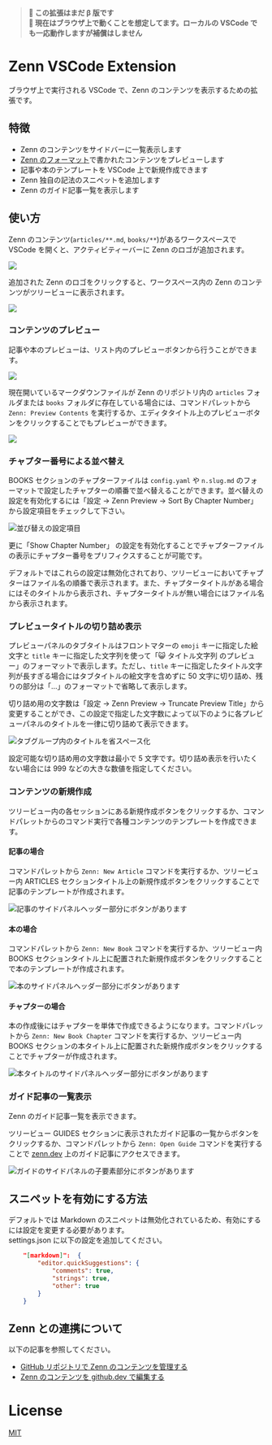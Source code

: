 > **🚩 この拡張はまだ β 版です** <br /> 
> **🚩 現在はブラウザ上で動くことを想定してます。ローカルの VSCode でも一応動作しますが補償はしません**

# Zenn VSCode Extension

ブラウザ上で実行される VSCode で、Zenn のコンテンツを表示するための拡張です。

## 特徴

- Zenn のコンテンツをサイドバーに一覧表示します
- [Zenn のフォーマット](https://zenn.dev/zenn/articles/markdown-guide)で書かれたコンテンツをプレビューします
- 記事や本のテンプレートを VSCode 上で新規作成できます
- Zenn 独自の記法のスニペットを追加します
- Zenn のガイド記事一覧を表示します

## 使い方

Zenn のコンテンツ(`articles/**.md`, `books/**`)があるワークスペースで VSCode を開くと、アクティビティーバーに Zenn のロゴが追加されます。

![](https://user-images.githubusercontent.com/97154037/200182145-b3c9c794-35ad-4064-9223-0308501cda86.png)

追加された Zenn のロゴをクリックすると、ワークスペース内の Zenn のコンテンツがツリービューに表示されます。

![](https://user-images.githubusercontent.com/97154037/200182141-8e15e610-25a4-4c87-b2ce-c2573a472ef6.png)

### コンテンツのプレビュー

記事や本のプレビューは、リスト内のプレビューボタンから行うことができます。

![](https://user-images.githubusercontent.com/97154037/200181486-d18012e8-a86b-4a11-a2ba-2c3272fe9dc0.gif)

現在開いているマークダウンファイルが Zenn のリポジトリ内の `articles` フォルダまたは `books` フォルダに存在している場合には、コマンドパレットから `Zenn: Preview Contents` を実行するか、エディタタイトル上のプレビューボタンをクリックすることでもプレビューができます。

![](https://user-images.githubusercontent.com/50942816/216569874-fadeeadb-a965-47ac-a7ac-1e605fcacd84.png)

### チャプター番号による並べ替え

BOOKS セクションのチャプターファイルは `config.yaml` や `n.slug.md` のフォーマットで設定したチャプターの順番で並べ替えることができます。並べ替えの設定を有効化するには「設定 → Zenn Preview → Sort By Chapter Number」から設定項目をチェックして下さい。

![並び替えの設定項目](https://user-images.githubusercontent.com/50942816/217654314-34a98eb4-ab8d-4d12-9a76-02be50cbd379.jpg)

更に「Show Chapter Number」 の設定を有効化することでチャプターファイルの表示にチャプター番号をプリフィクスすることが可能です。

デフォルトではこれらの設定は無効化されており、ツリービューにおいてチャプターはファイル名の順番で表示されます。また、チャプタータイトルがある場合にはそのタイトルから表示され、チャプタータイトルが無い場合にはファイル名から表示されます。

### プレビュータイトルの切り詰め表示

プレビューパネルのタブタイトルはフロントマターの `emoji` キーに指定した絵文字と `title` キーに指定した文字列を使って「😺 タイトル文字列 のプレビュー」のフォーマットで表示します。ただし、`title` キーに指定したタイトル文字列が長すぎる場合にはタブタイトルの絵文字を含めずに 50 文字に切り詰め、残りの部分は「...」のフォーマットで省略して表示します。

切り詰め用の文字数は「設定 → Zenn Preview → Truncate Preview Title」から変更することができ、この設定で指定した文字数によって以下のように各プレビューパネルのタイトルを一律に切り詰めて表示できます。

![タブグループ内のタイトルを省スペース化](https://user-images.githubusercontent.com/50942816/225562251-d61e05d5-ce2f-42cf-97e9-76b9106392fa.jpg)

設定可能な切り詰め用の文字数は最小で 5 文字です。切り詰め表示を行いたくない場合には 999 などの大きな数値を指定してください。

### コンテンツの新規作成

ツリービュー内の各セッションにある新規作成ボタンをクリックするか、コマンドパレットからのコマンド実行で各種コンテンツのテンプレートを作成できます。

#### 記事の場合

コマンドパレットから `Zenn: New Article` コマンドを実行するか、ツリービュー内 ARTICLES セクションタイトル上の新規作成ボタンをクリックすることで記事のテンプレートが作成されます。

![記事のサイドパネルヘッダー部分にボタンがあります](https://user-images.githubusercontent.com/97154037/200182139-b7d3f4c1-c016-48e9-af96-f719a145c866.png)

#### 本の場合

コマンドパレットから `Zenn: New Book` コマンドを実行するか、ツリービュー内 BOOKS セクションタイトル上に配置された新規作成ボタンをクリックすることで本のテンプレートが作成されます。

![本のサイドパネルヘッダー部分にボタンがあります](https://user-images.githubusercontent.com/97154037/200182143-0d1469f0-b5f8-425f-aeb3-120a5b9c7b7e.png)

#### チャプターの場合

本の作成後にはチャプターを単体で作成できるようになります。コマンドパレットから `Zenn: New Book Chapter` コマンドを実行するか、ツリービュー内 BOOKS セクションの本タイトル上に配置された新規作成ボタンをクリックすることでチャプターが作成されます。

![本タイトルのサイドパネルヘッダー部分にボタンがあります](https://user-images.githubusercontent.com/50942816/219618637-062f04d4-86dd-4a50-b7b1-9cb31f8b7274.jpg)

### ガイド記事の一覧表示

Zenn のガイド記事一覧を表示できます。

ツリービュー GUIDES セクションに表示されたガイド記事の一覧からボタンをクリックするか、コマンドパレットから `Zenn: Open Guide` コマンドを実行することで [zenn.dev](https://zenn.dev/zenn) 上のガイド記事にアクセスできます。

![ガイドのサイドパネルの子要素部分にボタンがあります](https://user-images.githubusercontent.com/50942816/216094321-ef951df3-5dea-4a3d-82c6-f3b4c8a387d1.jpg)

## スニペットを有効にする方法

デフォルトでは Markdown のスニペットは無効化されているため、有効にするには設定を変更する必要があります。  
settings.json に以下の設定を追加してください。

```json
    "[markdown]":  {
        "editor.quickSuggestions": {
            "comments": true,
            "strings": true,
            "other": true
        }
    }
```

## Zenn との連携について

以下の記事を参照してください。

- [GitHub リポジトリで Zenn のコンテンツを管理する](https://zenn.dev/zenn/articles/connect-to-github)
- [Zenn のコンテンツを github.dev で編集する](https://zenn.dev/zenn/articles/usage-github-dev)

# License

[MIT](LICENSE)
